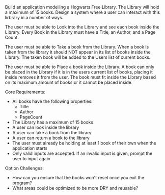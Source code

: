 Build an application modelling a Hogwarts Free Library. The Library will hold a maximum of 15 books. Design a system where a user can interact with this lirbrary in a number of ways.

The user must be able to Look into the Library and see each book inside the Library. Every Book in the Library must have a Title, an Author, and a Page Count.

The user must be able to Take a book from the Library. When a book is taken from the library it should NOT appear in its list of books inside the Library. The taken book will be added to the Users list of current books.

The user must be able to Place a book inside the Library. A book can only be placed in the Library if it is in the users current list of books, placing it inside removes it from the user. The book must fit inside the Library based on its maximum amount of books or it cannot be placed inside.

Core Requirements:

- All books have the following properties:
  - Title
  - Author
  - PageCount
- The Library has a maximum of 15 books
- A user can look inside the library
- A user can take a book from the library
- A user can return a book to the library
- The user must already be holding at least 1 book of their own when the application starts
- Only valid inputs are accepted. If an invalid input is given, prompt the user to input again

Option Challenges:

- How can you ensure that the books won't reset once you exit the program?
- What areas could be optimized to be more DRY and reusable?
